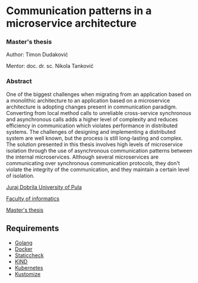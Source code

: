 # Communication patterns in a microservice architecture
### Master's thesis
Author: Timon Dudaković

Mentor: doc. dr. sc. Nikola Tanković

### Abstract
One of the biggest challenges when migrating from an application based on a monolithic architecture to an application based on a microservice architecture is adopting changes present in communication paradigm. Converting from local method calls to unreliable cross-service synchronous and asynchronous calls adds a higher level of complexity and reduces efficiency in communication which violates performance in distributed systems. The challenges of designing and implementing a distributed system are well known, but the process is still long-lasting and complex. The solution presented in this thesis involves high levels of microservice isolation through the use of asynchronous communication patterns between the internal microservices. Although several microservices are communicating over synchronous communication protocols, they don't violate the integrity of the communication, and they maintain a certain level of isolation.

[Juraj Dobrila University of Pula](https://www.unipu.hr/)

[Faculty of informatics](https://fipu.unipu.hr/fipu)

[Master's thesis](https://dabar.srce.hr/islandora/object/unipu%3A7227)

## Requirements
- [Golang](https://go.dev/)
- [Docker](https://www.docker.com/)
- [Staticcheck](https://staticcheck.io/docs)
- [KIND](https://kind.sigs.k8s.io/docs/user/quick-start/)
- [Kubernetes](https://kubernetes.io/docs/tasks/tools/)
- [Kustomize](https://kubectl.docs.kubernetes.io/installation/kustomize/)
